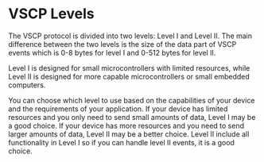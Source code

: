 # VSCP Levels

The VSCP protocol is divided into two levels: Level I and Level II. The main difference between the two levels is the size of the data part of VSCP events which is 0-8 bytes for level I and 0-512 bytes for level II.

Level I is designed for small microcontrollers with limited resources, while Level II is designed for more capable microcontrollers or small embedded computers.

You can choose which level to use based on the capabilities of your device and the requirements of your application. If your device has limited resources and you only need to send small amounts of data, Level I may be a good choice. If your device has more resources and you need to send larger amounts of data, Level II may be a better choice. Level II include all functionality in Level I so if you can handle level II events, it is a good choice.

